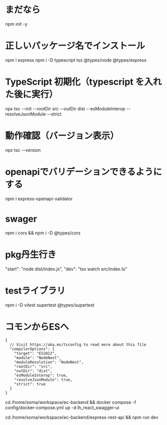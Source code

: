 # まだなら
npm init -y

# 正しいパッケージ名でインストール
npm i express
npm i -D typescript tsx @types/node @types/express

# TypeScript 初期化（typescript を入れた後に実行）
npx tsc --init --rootDir src --outDir dist --esModuleInterop --resolveJsonModule --strict

# 動作確認（バージョン表示）
npx tsc --version

# openapiでバリデーションできるようにする
npm i express-openapi-validator

# swager
npm i cors && npm i -D @types/cors

# pkg丹生行き
  "start": "node dist/index.js",
  "dev": "tsx watch src/index.ts"

# testライブラリ
npm i -D vitest supertest @types/supertest

# コモンからESへ

```
{
  // Visit https://aka.ms/tsconfig to read more about this file
  "compilerOptions": {
    "target": "ES2022",
    "module": "NodeNext",
    "moduleResolution": "NodeNext",
    "rootDir": "src",
    "outDir": "dist",
    "esModuleInterop": true,
    "resolveJsonModule": true,
    "strict": true
  }
}
```

cd /home/soma/workspace/ec-backend && docker compose -f config/docker-compose.yml up -d lh_react_swagger-ui

cd /home/soma/workspace/ec-backend/express-rest-api && npm run dev